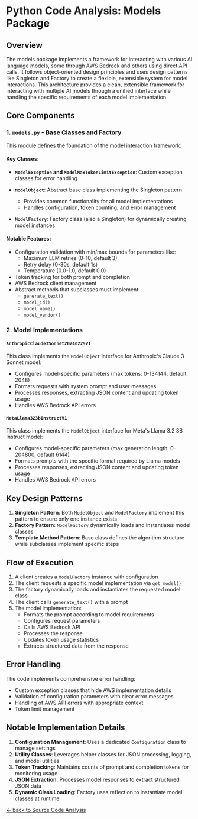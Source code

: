 # Python Code Analysis: Models Package

## Overview

The models package implements a framework for interacting with various AI language models, some through AWS Bedrock and others using direct API calls. It follows object-oriented design principles and uses design patterns like Singleton and Factory to create a flexible, extensible system for model interactions. This architecture provides a clean, extensible framework for interacting with multiple AI models through a unified interface while handling the specific requirements of each model implementation.


## Core Components

### 1. `models.py` - Base Classes and Factory

This module defines the foundation of the model interaction framework:

#### Key Classes:

- **`ModelException` and `ModelMaxTokenLimitException`**: Custom exception classes for error handling

- **`ModelObject`**: Abstract base class implementing the Singleton pattern
  - Provides common functionality for all model implementations
  - Handles configuration, token counting, and error management

- **`ModelFactory`**: Factory class (also a Singleton) for dynamically creating model instances

#### Notable Features:

- Configuration validation with min/max bounds for parameters like:
  - Maximum LLM retries (0-10, default 3)
  - Retry delay (0-30s, default 1s)
  - Temperature (0.0-1.0, default 0.0)
- Token tracking for both prompt and completion
- AWS Bedrock client management
- Abstract methods that subclasses must implement:
  - `generate_text()`
  - `model_id()`
  - `model_name()`
  - `model_vendor()`

### 2. Model Implementations

#### `AnthropicClaude3Sonnet20240229V1`

This class implements the `ModelObject` interface for Anthropic's Claude 3 Sonnet model:

- Configures model-specific parameters (max tokens: 0-134144, default 2048)
- Formats requests with system prompt and user messages
- Processes responses, extracting JSON content and updating token usage
- Handles AWS Bedrock API errors

#### `MetaLlama323bInstructV1`

This class implements the `ModelObject` interface for Meta's Llama 3.2 3B Instruct model:

- Configures model-specific parameters (max generation length: 0-204800, default 6144)
- Formats prompts with the specific format required by Llama models
- Processes responses, extracting JSON content and updating token usage
- Handles AWS Bedrock API errors

## Key Design Patterns

1. **Singleton Pattern**: Both `ModelObject` and `ModelFactory` implement this pattern to ensure only one instance exists
2. **Factory Pattern**: `ModelFactory` dynamically loads and instantiates model classes
3. **Template Method Pattern**: Base class defines the algorithm structure while subclasses implement specific steps

## Flow of Execution

1. A client creates a `ModelFactory` instance with configuration
2. The client requests a specific model implementation via `get_model()`
3. The factory dynamically loads and instantiates the requested model class
4. The client calls `generate_text()` with a prompt
5. The model implementation:
   - Formats the prompt according to model requirements
   - Configures request parameters
   - Calls AWS Bedrock API
   - Processes the response
   - Updates token usage statistics
   - Extracts structured data from the response

## Error Handling

The code implements comprehensive error handling:
- Custom exception classes that hide AWS implementation details
- Validation of configuration parameters with clear error messages
- Handling of AWS API errors with appropriate context
- Token limit management

## Notable Implementation Details

1. **Configuration Management**: Uses a dedicated `Configuration` class to manage settings
2. **Utility Classes**: Leverages helper classes for JSON processing, logging, and model utilities
3. **Token Tracking**: Maintains counts of prompt and completion tokens for monitoring usage
4. **JSON Extraction**: Processes model responses to extract structured JSON data
5. **Dynamic Class Loading**: Factory uses reflection to instantiate model classes at runtime

[<- back to Source Code Analysis](../README.md)